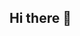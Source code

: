 ## Hi there 👋

<!--
**ugrersoz/ugrersoz** is a ✨ _special_ ✨ repository because its `README.md` (this file) appears on your GitHub profile.

Here are some ideas to get you started:

Hey, I'm Uğur* 🙌
I'm a [Product Developer](https://www.linkedin.com/in/ersozugur/) 🧙‍♂️

Feel free to reach me 👇
✉️ [uersoz55@gmail.com](mailto:uersoz55@gmail.com) 

Projects
🧬 [Capstone Project](https://github.com/ugrersoz/Capstone_Project)
-->
